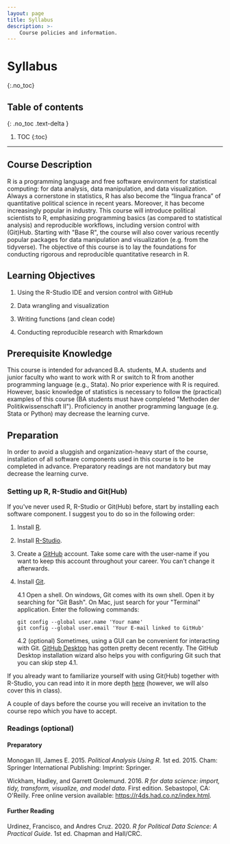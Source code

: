 ```yaml
---
layout: page
title: Syllabus
description: >-
    Course policies and information.
---
```


# Syllabus
{:.no_toc}

## Table of contents
{: .no_toc .text-delta }

1. TOC
{:toc}

---

## Course Description

R is a programming language and free software environment for statistical computing: for data analysis, data manipulation, and data visualization. Always a cornerstone in statistics, R has also become the “lingua franca” of quantitative political science in recent years. Moreover, it has become increasingly popular in industry. This course will introduce political scientists to R, emphasizing programming basics (as compared to statistical analysis) and reproducible workflows, including version control with (Git)Hub. Starting with "Base R", the course will also cover various recently popular packages for data manipulation and visualization (e.g. from the tidyverse). The objective of this course is to lay the foundations for conducting rigorous and reproducible quantitative research in R.

## Learning Objectives

1.  Using the R-Studio IDE and version control with GitHub

2.  Data wrangling and visualization

3.  Writing functions (and clean code)

4.  Conducting reproducible research with Rmarkdown

## Prerequisite Knowledge

This course is intended for advanced B.A. students, M.A. students and junior faculty who want to work with R or switch to R from another programming language (e.g., Stata). No prior experience with R is required. However, basic knowledge of statistics is necessary to follow the (practical) examples of this course (BA students must have completed "Methoden der Politikwissenschaft II"). Proficiency in another programming language (e.g. Stata or Python) may decrease the learning curve.

## Preparation

In order to avoid a sluggish and organization-heavy start of the course, installation of all software components used in this course is to be completed in advance. Preparatory readings are not mandatory but may decrease the learning curve.

### Setting up R, R-Studio and Git(Hub)

If you've never used R, R-Studio or Git(Hub) before, start by installing each software component. I suggest you to do so in the following order:

1.  Install [R](https://www.r-project.org/).

2.  Install [R-Studio](https://www.rstudio.com/products/rstudio/download/#download).

3.  Create a [GitHub](https://github.com/) account. Take some care with the user-name if you want to keep this account throughout your career. You can't change it afterwards.

4.  Install [Git](https://git-scm.com/downloads).

    4.1 Open a shell. On windows, Git comes with its own shell. Open it by searching for "Git Bash". On Mac, just search for your "Terminal" application. Enter the following commands:

    ```
    git config --global user.name 'Your name'
    git config --global user.email 'Your E-mail linked to GitHub'

    ```

    4.2 (optional) Sometimes, using a GUI can be convenient for interacting with Git. [GitHub Desktop](https://desktop.github.com/) has gotten pretty decent recently. The GitHub Desktop installation wizard also helps you with configuring Git such that you can skip step 4.1.

If you already want to familiarize yourself with using Git(Hub) together with R-Studio, you can read into it in more depth [here](https://happygitwithr.com/) (however, we will also cover this in class).

A couple of days before the course you will receive an invitation to the course repo which you have to accept.

### Readings (optional)

#### Preparatory

Monogan III, James E. 2015. *Political Analysis Using R*. 1st ed. 2015. Cham: Springer International Publishing: Imprint: Springer.

Wickham, Hadley, and Garrett Grolemund. 2016. *R for data science: import, tidy, transform, visualize, and model data*. First edition. Sebastopol, CA: O'Reilly. Free online version available: <https://r4ds.had.co.nz/index.html>.

#### Further Reading

Urdinez, Francisco, and Andres Cruz. 2020. *R for Political Data Science: A Practical Guide*. 1st ed. Chapman and Hall/CRC.
